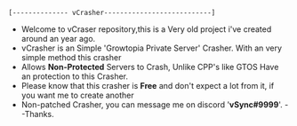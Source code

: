

    [-------------- vCrasher---------------------------]
 - Welcome to vCraser repository,this is a Very old project i've created around an year ago.
 - vCrasher is an Simple 'Growtopia Private Server' Crasher. With an very simple method this crasher
 - Allows **Non-Protected** Servers to Crash, Unlike CPP's like GTOS Have an protection to this Crasher.
 - Please know that this crasher is **Free** and don't expect a lot from it, if you want me to create another
 - Non-patched Crasher, you can message me on discord '**vSync#9999**'. 
--Thanks.
